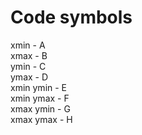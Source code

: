 # Code symbols

xmin - A  
xmax - B  
ymin - C  
ymax - D  
xmin ymin - E  
xmin ymax - F  
xmax ymin - G  
xmax ymax - H  
